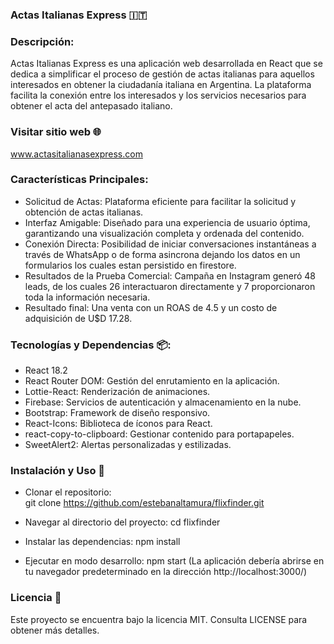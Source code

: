 ### Actas Italianas Express 🇮🇹

### Descripción:

Actas Italianas Express es una aplicación web desarrollada en React que se dedica a simplificar el proceso de gestión de actas italianas para aquellos interesados en obtener la ciudadanía italiana en Argentina. La plataforma facilita la conexión entre los interesados y los servicios necesarios para obtener el acta del antepasado italiano.

### Visitar sitio web 🌐

www.actasitalianasexpress.com

### Características Principales:

- Solicitud de Actas: Plataforma eficiente para facilitar la solicitud y obtención de actas italianas.
- Interfaz Amigable: Diseñado para una experiencia de usuario óptima, garantizando una visualización completa y ordenada del contenido.
- Conexión Directa: Posibilidad de iniciar conversaciones instantáneas a través de WhatsApp o de forma asincrona dejando los datos en un formularios los cuales estan persistido en firestore.
- Resultados de la Prueba Comercial: Campaña en Instagram generó 48 leads, de los cuales 26 interactuaron directamente y 7 proporcionaron toda la información necesaria.
- Resultado final: Una venta con un ROAS de 4.5 y un costo de adquisición de U$D 17.28.

### Tecnologías y Dependencias 📦:

- React 18.2
- React Router DOM: Gestión del enrutamiento en la aplicación.
- Lottie-React: Renderización de animaciones.
- Firebase: Servicios de autenticación y almacenamiento en la nube.
- Bootstrap: Framework de diseño responsivo.
- React-Icons: Biblioteca de íconos para React.
- react-copy-to-clipboard: Gestionar contenido para portapapeles.
- SweetAlert2: Alertas personalizadas y estilizadas.

### Instalación y Uso 🚀

- Clonar el repositorio:  
  git clone https://github.com/estebanaltamura/flixfinder.git

- Navegar al directorio del proyecto:
  cd flixfinder

- Instalar las dependencias:
  npm install

- Ejecutar en modo desarrollo:
  npm start (La aplicación debería abrirse en tu navegador predeterminado en la dirección http://localhost:3000/)

### Licencia 📜

Este proyecto se encuentra bajo la licencia MIT. Consulta LICENSE para obtener más detalles.
